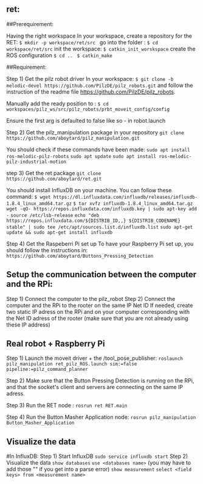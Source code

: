 ## ret:
<!--For the RET project, this package provides the ROS driver testing device. It must be running while the Button Pressing Detection is running on a Raspberry Pi.-->

##Prerequirement:

Having the right workspace
In your workspace, create a repository for the RET:
`$ mkdir -p workspace/ret/src `
go into the folder :
`$ cd workspace/ret/src`
init the workspace:
`$ catkin_init_worskspace`
create the ROS configuration
`$ cd .. `
`$ catkin_make`

##Requirement:

Step 1) Get the pilz robot driver
In your workspace:
`$ git clone -b melodic-devel https://github.com/PilzDE/pilz_robots.git`
and follow the instruction of the readme file https://github.com/PilzDE/pilz_robots.

<!--Once the configuration is setup, you need to make some changes inside this repository:-->
Manually add the ready position to :
`$ cd workspaces/pilz_ws/src/pilz_robots/prbt_moveit_config/config`

Ensure the first arg is defaulted to false like so - <arg name="iso10218_support" default="false" /> in robot.launch

Step 2) Get the pilz_manipulation package in your repository
`git clone https://github.com/aboytard/pilz_manipulation.git`

You should check if these commands have been made:
`sudo apt install ros-melodic-pilz-robots`
`sudo apt update`
`sudo apt install ros-melodic-pilz-industrial-motion`


step 3) Get the ret package
`git clone https://github.com/aboytard/ret.git`

You should install InfluxDB on your machine. You can follow these command:
`$ wget https://dl.influxdata.com/influxdb/releases/influxdb-1.8.4_linux_amd64.tar.gz`
`$ tar xvfz influxdb-1.8.4_linux_amd64.tar.gz`
`wget -qO- https://repos.influxdata.com/influxdb.key | sudo apt-key add -`
`source /etc/lsb-release`
`echo "deb https://repos.influxdata.com/${DISTRIB_ID,,} ${DISTRIB_CODENAME} stable" | sudo tee /etc/apt/sources.list.d/influxdb.list`
`sudo apt-get update && sudo apt-get install influxdb`

Step 4) Get the Raspeberri Pi set up
To have your Raspberry Pi set up, you should follow the instructions in:
`https://github.com/aboytard/Buttons_Pressing_Detection`

## Setup the communication between the computer and the RPi:
Step 1) Connect the computer to the pilz_robot
Step 2) Connect the computer and the RPi to the rooter on the same IP Net ID
If needed, create two static IP adress on the RPi and on your computer corresponding with the Net ID adress of the rooter (make sure that you are not already using these IP address)

## Real robot + Raspberry Pi 
Step 1) Launch the moveit driver + the /tool_pose_publisher:
`roslaunch pilz_manipulation ret_pilz_ROS.launch sim:=false pipeline:=pilz_command_planner`

Step 2) Make sure that the Button Pressing Detection is running on the RPi, and that the socket's client and servers are connecting on the same IP adress.

Step 3) Run the RET node :
` rosrun ret RET.main `

Step 4) Run the Button Masher Application node:
`rosrun pilz_manipulation Button_Masher_Application`


## Visualize the data
#In InfluxDB:
Step 1) Start InfluxDB
`sudo service influxdb start`
Step 2) Visualize the data
`show databases`
`use <databases name>` (you may have to add those "" if you get into a parse error)
`show measurement`
`select <field keys> from <measurement name>`




